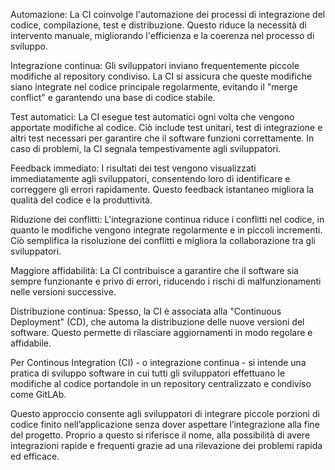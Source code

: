 Automazione: La CI coinvolge l'automazione dei processi di integrazione del codice, compilazione, test e distribuzione. Questo riduce la necessità di intervento manuale, migliorando l'efficienza e la coerenza nel processo di sviluppo.

Integrazione continua: Gli sviluppatori inviano frequentemente piccole modifiche al repository condiviso. La CI si assicura che queste modifiche siano integrate nel codice principale regolarmente, evitando il "merge conflict" e garantendo una base di codice stabile.

Test automatici: La CI esegue test automatici ogni volta che vengono apportate modifiche al codice. Ciò include test unitari, test di integrazione e altri test necessari per garantire che il software funzioni correttamente. In caso di problemi, la CI segnala tempestivamente agli sviluppatori.

Feedback immediato: I risultati dei test vengono visualizzati immediatamente agli sviluppatori, consentendo loro di identificare e correggere gli errori rapidamente. Questo feedback istantaneo migliora la qualità del codice e la produttività.

Riduzione dei conflitti: L'integrazione continua riduce i conflitti nel codice, in quanto le modifiche vengono integrate regolarmente e in piccoli incrementi. Ciò semplifica la risoluzione dei conflitti e migliora la collaborazione tra gli sviluppatori.

Maggiore affidabilità: La CI contribuisce a garantire che il software sia sempre funzionante e privo di errori, riducendo i rischi di malfunzionamenti nelle versioni successive.

Distribuzione continua: Spesso, la CI è associata alla "Continuous Deployment" (CD), che automa la distribuzione delle nuove versioni del software. Questo permette di rilasciare aggiornamenti in modo regolare e affidabile.

Per Continous Integration (CI) - o integrazione continua - si intende una pratica di sviluppo software in cui tutti gli sviluppatori effettuano le modifiche al codice portandole in un repository centralizzato e condiviso come GitLAb.

Questo approccio consente agli sviluppatori di integrare piccole porzioni di codice finito nell’applicazione senza dover aspettare l’integrazione alla fine del progetto. Proprio a questo si riferisce il nome, alla possibilità di avere integrazioni rapide e frequenti grazie ad una rilevazione dei problemi rapida ed efficace.